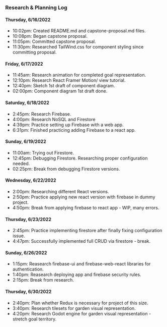 ### Research & Planning Log

#### Thursday, 6/16/2022
* 10:02pm: Created README.md and capstone-proposal.md files. 
* 10:08pm: Began capstone proposal.
* 11:05pm: Committed capstone proposal.
* 11:30pm: Researched TailWind.css for component styling since committing proposal.


#### Friday, 6/17/2022
* 11:45am: Research animation for completed goal representation.
* 12:10pm: Research React Framer Motion/ view tutorial.
* 12:40pm: Sketch 1st draft of component diagram.
* 02:00pm: Component diagram 1st draft done.


#### Saturday, 6/18/2022
* 2:45pm: Research Firebase.
* 4:00pm: Research NoSQL and Firestore
* 4:39pm: Practice setting up Firebase with a web app.
* 6:31pm: Finished practicing adding Firebase to a react app.

#### Sunday, 6/19/2022
* 11:00am: Trying out Firestore.
* 12:45pm: Debugging Firestore. Researching proper configuration needed.
* 02:25pm: Break from debugging Firestore versions.


#### Wednesday, 6/22/2022
* 2:00pm: Researching different React versions.
* 2:50pm: Practice applying new react version with firebase in dummy project.
* 4:50pm: Break from applying firebase to react app - WIP, many errors.


#### Thursday, 6/23/2022
* 2:45pm: Practice implementing firestore after finally fixing configuration issue.
* 4:47pm: Successfully implemented full CRUD via firestore - break.

#### Sunday, 6/26/2022
* 1:15pm: Reasearch firebase-ui and firebase-web-react libraries for authentication.
* 1:40pm: Reasearch deploying app and firebase security rules.
* 2:15pm: Break from research.

#### Thursday, 6/30/2022
* 2:40pm: Plan whether Redux is necessary for project of this size.
* 3:40pm: Research tilesets for garden visual representation.
* 4:20pm: Research Godot engine for garden visual representation - stretch goal territory.